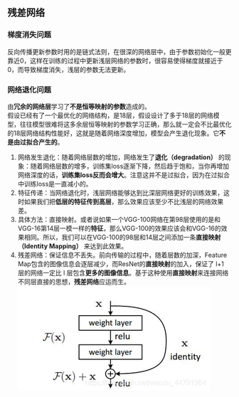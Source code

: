 ## 残差网络
### 梯度消失问题
反向传播更新参数时用的是链式法则，在很深的网络层中，由于参数初始化一般更靠近0，这样在训练的过程中更新浅层网络的参数时，很容易使得梯度就接近于0，而导致梯度消失，浅层的参数无法更新。

### 网络退化问题
由**冗余的网络层**学习了**不是恒等映射的参数**造成的。  
假设已经有了一个最优化的网络结构，是18层，假设设计了多于18层的网络模型，往往模型很难将这多余层恒等映射的参数学习正确，那么就一定会不比最优化的18层网络结构性能好，这就是随着网络深度增加，模型会产生退化现象。它**不是由过拟合产生的**。

1. 网络发生退化：随着网络层数的增加，网络发生了**退化（degradation）** 的现象：随着网络层数的增多，训练集loss逐渐下降，然后趋于饱和，当你再增加网络深度的话，**训练集loss反而会增大**。注意这并不是过拟合，因为在过拟合中训练loss是一直减小的。
2. 特征传递：当网络退化时，浅层网络能够达到比深层网络更好的训练效果，这时如果我们把**低层的特征传到高层**，那么效果应该至少不比浅层的网络效果差。
3. 具体方法：直接映射。或者说如果一个VGG-100网络在第98层使用的是和VGG-16第14层一模一样的**特征**，那么VGG-100的效果应该会和VGG-16的效果相同。所以，我们可以在VGG-100的98层和14层之间添加一条**直接映射（Identity Mapping）** 来达到此效果。
4. 残差网络：保证信息不丢失。前向传输的过程中，随着层数的加深，Feature Map包含的图像信息会逐层减少，而ResNet的**直接映射**的加入，保证了 l+1 层的网络一定比 l 层包含**更多的图像信息**。基于这种使用**直接映射**来连接网络不同层直接的思想，**残差网络**应运而生。
![残差块](https://github.com/SZUZOUXu/Deep-Learning/blob/main/image/残差网络.png)
